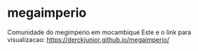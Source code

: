 # megaimperio
Comunidade do megimperio em mocambique
Este e o link para visualizacao: https://derckjunior.github.io/megaimperio/
